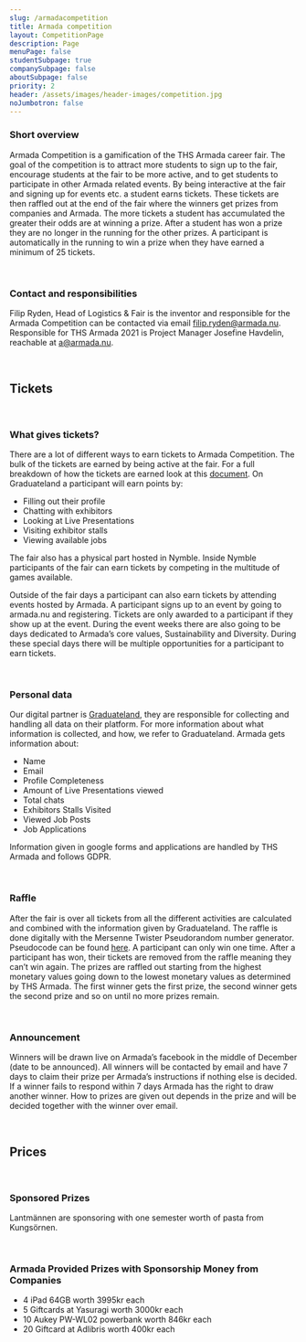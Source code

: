 ```yaml
---
slug: /armadacompetition
title: Armada competition
layout: CompetitionPage
description: Page
menuPage: false
studentSubpage: true
companySubpage: false
aboutSubpage: false
priority: 2
header: /assets/images/header-images/competition.jpg
noJumbotron: false
---
```




### Short overview

Armada Competition is a gamification of the THS Armada career fair. The goal of the competition is to attract more students to sign up to the fair, encourage students at the fair to be more active, and to get students to participate in other Armada related events. By being interactive at the fair and signing up for events etc. a student earns tickets. These tickets are then raffled out at the end of the fair where the winners get prizes from companies and Armada. The more tickets a student has accumulated the greater their odds are at winning a prize. After a student has won a prize they are no longer in the running for the other prizes. A participant is automatically in the running to win a prize when they have earned a minimum of 25 tickets.

<br />

### Contact and responsibilities

Filip Ryden, Head of Logistics & Fair is the inventor and responsible for the Armada Competition can be contacted via email [filip.ryden@armada.nu](mailto:filip.ryden@armada.nu). Responsible for THS Armada 2021 is Project Manager Josefine Havdelin, reachable at [a@armada.nu](mailto:a@armada.nu).

<br />

## Tickets

<br />

### What gives tickets?

There are a lot of different ways to earn tickets to Armada Competition. The bulk of the tickets are earned by being active at the fair. For a full breakdown of how the tickets are earned look at this [document](/assets/competition/tickets.pdf). On Graduateland a participant will earn points by:

* Filling out their profile
* Chatting with exhibitors
* Looking at Live Presentations
* Visiting exhibitor stalls
* Viewing available jobs

The fair also has a physical part hosted in Nymble. Inside Nymble participants of the fair can earn tickets by competing in the multitude of games available. 

Outside of the fair days a participant can also earn tickets by attending events hosted by Armada. A participant signs up to an event by going to armada.nu and registering. Tickets are only awarded to a participant if they show up at the event. During the event weeks there are also going to be days dedicated to Armada’s core values, Sustainability and Diversity. During these special days there will be multiple opportunities for a participant to earn tickets.

<br />

### Personal data

Our digital partner is [Graduateland](https://event.armada.nu/sv/events), they are responsible for collecting and handling all data on their platform. For more information about what information is collected, and how, we refer to Graduateland. Armada gets information about:

* Name
* Email
* Profile Completeness
* Amount of Live Presentations viewed
* Total chats
* Exhibitors Stalls Visited
* Viewed Job Posts
* Job Applications

Information given in google forms and applications are handled by THS Armada and follows GDPR. 

<br />

### Raffle

After the fair is over all tickets from all the different activities are calculated and combined with the information given by Graduateland. The raffle is done digitally with the Mersenne Twister Pseudorandom number generator. Pseudocode can be found [here](/assets/competition/Pseudocode_Armada_Competition.pdf). A participant can only win one time. After a participant has won, their tickets are removed from the raffle meaning they can’t win again. The prizes are raffled out starting from the highest monetary values going down to the lowest monetary values as determined by THS Armada. The first winner gets the first prize, the second winner gets the second prize and so on until no more prizes remain. 

<br />

### Announcement

Winners will be drawn live on Armada’s facebook in the middle of December (date to be announced). All winners will be contacted by email and have 7 days to claim their prize per Armada’s instructions if nothing else is decided. If a winner fails to respond within 7 days Armada has the right to draw another winner. 
How to prizes are given out depends in the prize and will be decided together with the winner over email. 

<br />

## Prices

<br />

### Sponsored Prizes

Lantmännen are sponsoring with one semester worth of pasta from Kungsörnen.

<br />

### Armada Provided Prizes with Sponsorship Money from Companies

* 4 iPad 64GB worth 3995kr each
* 5 Giftcards at Yasuragi worth 3000kr each 
* 10 Aukey PW-WL02 powerbank worth 846kr each
* 20 Giftcard at Adlibris worth 400kr each













